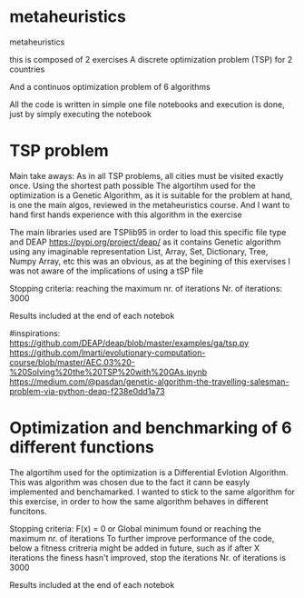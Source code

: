 # metaheuristics
metaheuristics

this is composed of 2 exercises
A discrete optimization problem (TSP) for 2 countries 

And a continuos optimization problem of 6 algorithms

All the code is written in simple one file notebooks and execution is done, just by simply executing the notebook

# TSP problem
Main take aways:
As in all TSP problems, all cities must be visited exactly once. Using the shortest path possible
The algortihm used for the optimization is a Genetic Algorithm, as it is suitable for the problem at hand, is one the main algos, reviewed in the metaheuristics course. And I want to hand first hands experience with this algorithm in the exercise

The main libraries used are TSPlib95  in order to load this specific file type
 and DEAP https://pypi.org/project/deap/  as it contains Genetic algorithm using any imaginable representation
    List, Array, Set, Dictionary, Tree, Numpy Array, etc
 this was an obvious, as at the begining of this exervises I was not aware of the implications of using a tSP file

Stopping criteria: reaching the maximum nr. of iterations
Nr. of iterations: 3000

Results included at the end of each notebok

#inspirations:
https://github.com/DEAP/deap/blob/master/examples/ga/tsp.py
https://github.com/lmarti/evolutionary-computation-course/blob/master/AEC.03%20-%20Solving%20the%20TSP%20with%20GAs.ipynb
https://medium.com/@pasdan/genetic-algorithm-the-travelling-salesman-problem-via-python-deap-f238e0dd1a73


# Optimization and benchmarking of 6 different functions 
The algortihm used for the optimization is a Differential Evlotion Algorithm.
This was algorithm was chosen due to the fact it cann be easyly implemented and benchamarked.
I wanted to stick to the same algorithm for this exercise, in order to how the same algorithm behaves in different funcitons.

Stopping criteria: F(x) = 0 or Global minimum found or reaching the maximum nr. of iterations
   To further improve performance of the code, below a fitness critreria might be added in future, such as
   if after X iterations the finess hasn't improved, stop the iterations
Nr. of iterations is 3000

Results included at the end of each notebok
